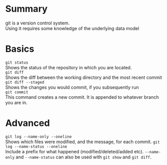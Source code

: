 # Summary

git is a version control system.  
Using it requires some knowledge of the underlying data model  

# Basics

`git status`  
Shows the status of the repository in which you are located.  
`git diff`  
Shows the diff between the working directory and the most recent commit  
`git diff --staged`  
Shows the changes you would commit, if you subsequently run   
`git commit`  
This command creates a new commit. It is appended to whatever branch you are in.

# Advanced

`git log --name-only --oneline`  
Shows which files were modified, and the message, for each commit.
`git log --name-status --oneline`  
Include a prefix for what happened (modified/deleted/added etc).
`--name-only` and `--name-status` can also be used with `git show` and `git diff`.
